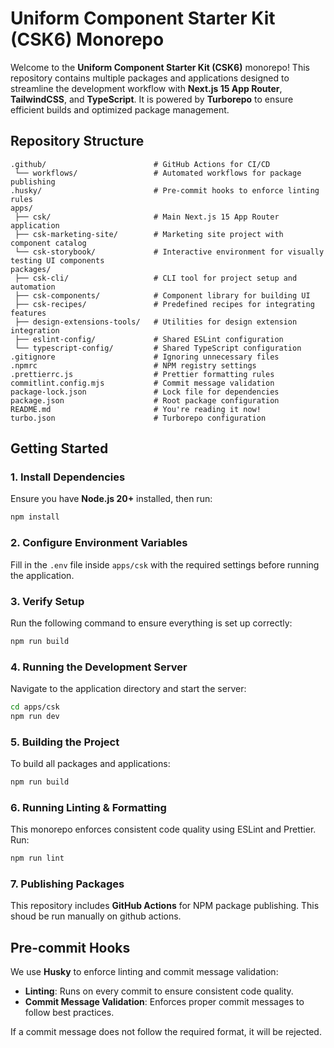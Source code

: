 # Uniform Component Starter Kit (CSK6) Monorepo

Welcome to the **Uniform Component Starter Kit (CSK6)** monorepo! This repository contains multiple packages and applications designed to streamline the development workflow with **Next.js 15 App Router**, **TailwindCSS**, and **TypeScript**. It is powered by **Turborepo** to ensure efficient builds and optimized package management.

## Repository Structure

```
.github/                        # GitHub Actions for CI/CD
 └── workflows/                 # Automated workflows for package publishing
.husky/                         # Pre-commit hooks to enforce linting rules
apps/
 ├── csk/                       # Main Next.js 15 App Router application
 ├── csk-marketing-site/        # Marketing site project with component catalog
 └── csk-storybook/             # Interactive environment for visually testing UI components
packages/
 ├── csk-cli/                   # CLI tool for project setup and automation
 ├── csk-components/            # Component library for building UI
 ├── csk-recipes/               # Predefined recipes for integrating features
 ├── design-extensions-tools/   # Utilities for design extension integration
 ├── eslint-config/             # Shared ESLint configuration
 └── typescript-config/         # Shared TypeScript configuration
.gitignore                      # Ignoring unnecessary files
.npmrc                          # NPM registry settings
.prettierrc.js                  # Prettier formatting rules
commitlint.config.mjs           # Commit message validation
package-lock.json               # Lock file for dependencies
package.json                    # Root package configuration
README.md                       # You're reading it now!
turbo.json                      # Turborepo configuration
```

## Getting Started

### 1. Install Dependencies

Ensure you have **Node.js 20+** installed, then run:

```bash
npm install
```

### 2. Configure Environment Variables

Fill in the `.env` file inside `apps/csk` with the required settings before running the application.

### 3. Verify Setup

Run the following command to ensure everything is set up correctly:

```bash
npm run build
```

### 4. Running the Development Server

Navigate to the application directory and start the server:

```bash
cd apps/csk
npm run dev
```

### 5. Building the Project

To build all packages and applications:

```bash
npm run build
```

### 6. Running Linting & Formatting

This monorepo enforces consistent code quality using ESLint and Prettier. Run:

```bash
npm run lint
```

### 7. Publishing Packages

This repository includes **GitHub Actions** for NPM package publishing. This shoud be run manually on github actions.

## Pre-commit Hooks

We use **Husky** to enforce linting and commit message validation:

- **Linting**: Runs on every commit to ensure consistent code quality.
- **Commit Message Validation**: Enforces proper commit messages to follow best practices.

If a commit message does not follow the required format, it will be rejected.
